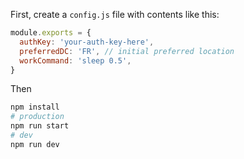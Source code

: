 First, create a `config.js` file with contents like this:
```js
module.exports = {
  authKey: 'your-auth-key-here',
  preferredDC: 'FR', // initial preferred location
  workCommand: 'sleep 0.5',
}
```

Then
```bash
npm install
# production
npm run start
# dev
npm run dev
```
